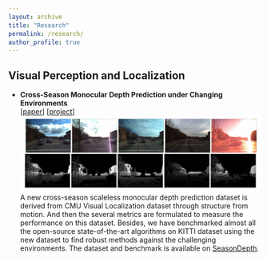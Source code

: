 ```yaml
---
layout: archive
title: "Research"
permalink: /research/
author_profile: true
---
```


## Visual Perception and Localization

* **Cross-Season Monocular Depth Prediction under Changing Environments** <br> [[paper](https://arxiv.org/abs/2011.04408)] [[project](https://seasondepth.github.io/)]  <br >
<img src='../images/seasondepth.png' style="float:center" width=500 alt="Text alternative when image is not available"> <br>
A new cross-season scaleless monocular depth prediction dataset is derived from CMU Visual Localization dataset through structure from motion. And then the several metrics are formulated to measure the performance on this dataset. Besides, we have benchmarked almost all the open-source state-of-the-art algorithms on KITTI dataset using the new dataset to find robust methods against the challenging environments. The dataset and benchmark is available on [SeasonDepth](https://seasondepth.github.io/).



